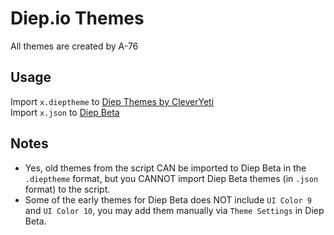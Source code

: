 # Diep.io Themes
All themes are created by A-76
## Usage
Import `x.dieptheme` to [Diep Themes by CleverYeti](https://github.com/CleverYeti/diep-themes/blob/main/diep-themes.js)
<br>Import `x.json` to [Diep Beta](beta.diep.io)
## Notes
- Yes, old themes from the script CAN be imported to Diep Beta in the `.dieptheme` format, but you CANNOT import Diep Beta themes (in `.json` format) to the script.
- Some of the early themes for Diep Beta does NOT include `UI Color 9` and `UI Color 10`, you may add them manually via `Theme Settings` in Diep Beta.
